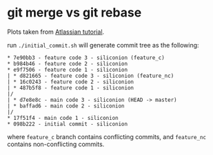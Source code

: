 # git merge vs git rebase

Plots taken from [Atlassian tutorial](https://www.atlassian.com/git/tutorials/merging-vs-rebasing). 

run `./initial_commit.sh` will generate commit tree as the following: 

```aidl
* 7e90bb3 - feature code 3 - siliconion (feature_c)
* b984b46 - feature code 2 - siliconion
* e9f7506 - feature code 1 - siliconion
| * d821665 - feature code 3 - siliconion (feature_nc)
| * 16c0243 - feature code 2 - siliconion
| * 487b5f8 - feature code 1 - siliconion
|/  
| * d7e8e8c - main code 3 - siliconion (HEAD -> master)
| * baffad6 - main code 2 - siliconion
|/  
* 17f51f4 - main code 1 - siliconion
* 098b222 - initial commit - siliconion
```

where `feature_c` branch contains conflicting commits, and `feature_nc` contains non-conflicting commits. 